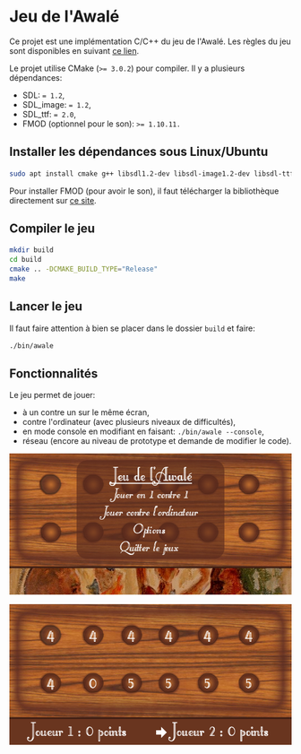 # Jeu de l'Awalé

Ce projet est une implémentation C/C++ du jeu de l'Awalé.
Les règles du jeu sont disponibles en suivant [ce lien](http://www.lecomptoirdesjeux.com/l-awale.htm).

Le projet utilise CMake (`>= 3.0.2`) pour compiler.
Il y a plusieurs dépendances:
- SDL: `= 1.2`,
- SDL_image: `= 1.2`,
- SDL_ttf: `= 2.0`,
- FMOD (optionnel pour le son): `>= 1.10.11.`

## Installer les dépendances sous Linux/Ubuntu

```bash
sudo apt install cmake g++ libsdl1.2-dev libsdl-image1.2-dev libsdl-ttf2.0-dev
```

Pour installer FMOD (pour avoir le son), il faut télécharger la bibliothèque directement sur [ce site](https://www.fmod.com/download).

## Compiler le jeu

```bash
mkdir build
cd build
cmake .. -DCMAKE_BUILD_TYPE="Release"
make
```

## Lancer le jeu

Il faut faire attention à bien se placer dans le dossier `build` et faire:
```bash
./bin/awale
```

## Fonctionnalités

Le jeu permet de jouer:
- à un contre un sur le même écran,
- contre l'ordinateur (avec plusieurs niveaux de difficultés),
- en mode console en modifiant en faisant: `./bin/awale --console`,
- réseau (encore au niveau de prototype et demande de modifier le code).

![screenshot menu](media/images/screen1.png)

![screenshot in-game](media/images/screen2.png)